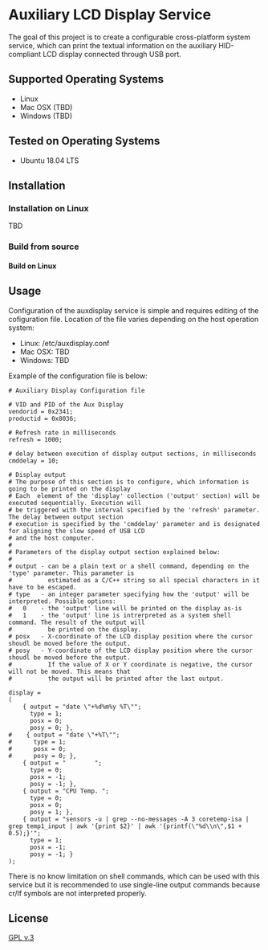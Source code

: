 # Auxiliary LCD Display Service

The goal of this project is to create a configurable cross-platform system service, which can print 
the textual information on the auxiliary HID-compliant LCD display connected through USB port. 

## Supported Operating Systems
* Linux
* Mac OSX (TBD)
* Windows (TBD)

## Tested on Operating Systems
* Ubuntu 18.04 LTS

## Installation

### Installation on Linux
TBD

### Build from source
#### Build on Linux


## Usage
Configuration of the auxdisplay service is simple and requires editing of the cofiguration file. Location of 
the file varies depending on the host operation system:

* Linux: /etc/auxdisplay.conf
* Mac OSX: TBD
* Windows: TBD

Example of the configuration file is below:

```
# Auxiliary Display Configuration file

# VID and PID of the Aux Display
vendorid = 0x2341;
productid = 0x8036;

# Refresh rate in milliseconds
refresh = 1000;

# delay between execution of display output sections, in milliseconds
cmddelay = 10;

# Display output
# The purpose of this section is to configure, which information is going to be printed on the display
# Each  element of the 'display' collection ('output' section) will be executed sequentially. Execution will 
# be triggered with the interval specified by the 'refresh' parameter. The delay between output section 
# execution is specified by the 'cmddelay' parameter and is designated for aligning the slow speed of USB LCD
# and the host computer. 
# 
# Parameters of the display output section explained below:   
# 
# output - can be a plain text or a shell command, depending on the 'type' parameter. This parameter is 
#          estimated as a C/C++ string so all special characters in it have to be escaped.
# type   - an integer parameter specifying how the 'output' will be interpreted. Possible options:
#   0    - the 'output' line will be printed on the display as-is
#   1    - the 'output' line is intrerpreted as a system shell command. The result of the output will
#          be printed on the display.   
# posx   - X-coordinate of the LCD display position where the cursor shoudl be moved before the output.
# posy   - Y-coordinate of the LCD display position where the cursor shoudl be moved before the output.
#          If the value of X or Y coordinate is negative, the cursor will not be moved. This means that 
#          the output will be printed after the last output.  
         
display = 
(
    { output = "date \"+%d%m%y %T\"";
      type = 1;
      posx = 0;
      posy = 0; },
#    { output = "date \"+%T\"";
#      type = 1;
#      posx = 0;
#      posy = 0; },
    { output = "        ";
      type = 0;
      posx = -1;
      posy = -1; },
    { output = "CPU Temp. ";
      type = 0;
      posx = 0;
      posy = 1; },
    { output = "sensors -u | grep --no-messages -A 3 coretemp-isa | grep temp1_input | awk '{print $2}' | awk '{printf(\"%d\\n\",$1 + 0.5);}'";
      type = 1;
      posx = -1;
      posy = -1; }
); 
```

There is no know limitation on shell commands, which can be used with this service but it is recommended to use
single-line output commands because cr/lf symbols are not interpreted properly.  

## License

[GPL v.3](http://www.gnu.org/copyleft/gpl.html)












